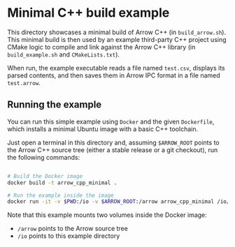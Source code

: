 <!---
  Licensed to the Apache Software Foundation (ASF) under one
  or more contributor license agreements.  See the NOTICE file
  distributed with this work for additional information
  regarding copyright ownership.  The ASF licenses this file
  to you under the Apache License, Version 2.0 (the
  "License"); you may not use this file except in compliance
  with the License.  You may obtain a copy of the License at

    http://www.apache.org/licenses/LICENSE-2.0

  Unless required by applicable law or agreed to in writing,
  software distributed under the License is distributed on an
  "AS IS" BASIS, WITHOUT WARRANTIES OR CONDITIONS OF ANY
  KIND, either express or implied.  See the License for the
  specific language governing permissions and limitations
  under the License.
-->

# Minimal C++ build example

This directory showcases a minimal build of Arrow C++ (in `build_arrow.sh`).
This minimal build is then used by an example third-party C++ project
using CMake logic to compile and link against the Arrow C++ library
(in `build_example.sh` and `CMakeLists.txt`).

When run, the example executable reads a file named `test.csv`,
displays its parsed contents, and then saves them in Arrow IPC format in
a file named `test.arrow`.

## Running the example

You can run this simple example using `Docker` and the given `Dockerfile`,
which installs a minimal Ubuntu image with a basic C++ toolchain.

Just open a terminal in this directory and, assuming `$ARROW_ROOT` points to
the Arrow C++ source tree (either a stable release or a git checkout), run
the following commands:

```bash

# Build the Docker image
docker build -t arrow_cpp_minimal .

# Run the example inside the image
docker run -it -v $PWD:/io -v $ARROW_ROOT:/arrow arrow_cpp_minimal /io/run.sh
```

Note that this example mounts two volumes inside the Docker image:
* `/arrow` points to the Arrow source tree
* `/io` points to this example directory
